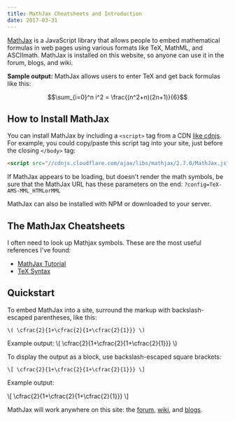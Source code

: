 ```yaml
---
title: MathJax Cheatsheets and Introduction
date: 2017-03-31
---
```


<a href="https://www.mathjax.org/">MathJax</a> is a JavaScript library that allows people to embed mathematical formulas in web pages using various formats like TeX, MathML, and ASCIImath. MathJax is installed on this website, so anyone can use it in the forum, blogs, and wiki.

<strong>Sample output:</strong> MathJax allows users to enter TeX and get back formulas like this:

$$\sum_{i=0}^n i^2 = \frac{(n^2+n)(2n+1)}{6}$$

<h2>How to Install MathJax</h2>

You can install MathJax by including a `<script>` tag from a CDN <a href="https://cdnjs.com/libraries/mathjax">like cdnjs</a>. For example, you could copy/paste this script tag into your site, just before the closing `</body>` tag:

```html
<script src="//cdnjs.cloudflare.com/ajax/libs/mathjax/2.7.0/MathJax.js?config=TeX-AMS-MML_HTMLorMML" integrity="sha256-yYfngbEKv4RENfGDvNUqJTqGFcKf31NJEe9OTnnMH3Y=" crossorigin="anonymous"></script>
```

If MathJax appears to be loading, but doesn't render the math symbols, be sure that the MathJax URL has these parameters on the end: <code>?config=TeX-AMS-MML_HTMLorMML</code>

MathJax can also be installed with NPM or downloaded to your server.

<h2>The MathJax Cheatsheets</h2>

I often need to look up Mathjax symbols. These are the most useful references I've found:

<ul>
  <li><a href="https://math.meta.stackexchange.com/questions/5020/mathjax-basic-tutorial-and-qu%E2%80%8C%E2%80%8Bick-reference">MathJax Tutorial</a></li>
  <li><a href="http://www.onemathematicalcat.org/MathJaxDocumentation/TeXSyntax.htm">TeX Syntax</a></li>
</ul>

<h2>Quickstart</h2>

To embed MathJax into a site, surround the markup with backslash-escaped parentheses, like this:

```
\( \cfrac{2}{1+\cfrac{2}{1+\cfrac{2}{1}}} \)
```

Example output: \\( \cfrac{2}{1+\cfrac{2}{1+\cfrac{2}{1}}} \\)

To display the output as a block, use backslash-escaped square brackets:

```
\[ \cfrac{2}{1+\cfrac{2}{1+\cfrac{2}{1}}} \]
```

Example output:

\\[ \cfrac{2}{1+\cfrac{2}{1+\cfrac{2}{1}}} \\]

MathJax will work anywhere on this site: the <a href="/forum">forum</a>, <a href="http://codeselfstudy.com/wiki/Main_Page">wiki</a>, and <a href="/blog">blogs</a>.
